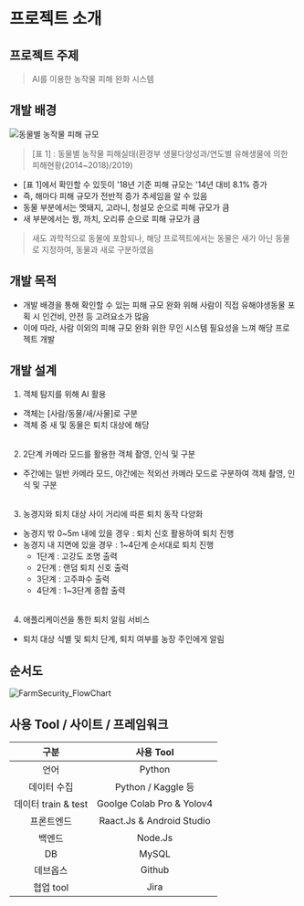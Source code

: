 # 프로젝트 소개

## 프로젝트 주제
> AI를 이용한 농작물 피해 완화 시스템

## 개발 배경
![동물별 농작물 피해 규모](https://user-images.githubusercontent.com/80700537/179216377-5c0d525e-64dd-4a1e-8bd0-22841a7d0f2d.JPG)
> [표 1] : 동물별 농작물 피해실태(환경부 생물다양성과/연도별 유해생물에 의한 피해현황(2014~2018)/2019)

- [표 1]에서 확인할 수 있듯이 '18년 기준 피해 규모는 '14년 대비 8.1% 증가
- 즉, 해마다 피해 규모가 전반적 증가 추세임을 알 수 있음
- 동물 부분에서는 멧돼지, 고라니, 청설모 순으로 피해 규모가 큼
- 새 부분에서는 꿩, 까치, 오리류 순으로 피해 규모가 큼
> 새도 과학적으로 동물에 포함되나, 해당 프로젝트에서는 동물은 새가 아닌 동물로 지정하여, 동물과 새로 구분하였음

## 개발 목적
- 개발 배경을 통해 확인할 수 있는 피해 규모 완화 위해 사람이 직접 유해야생동물 포획 시 인건비, 안전 등 고려요소가 많음
- 이에 따라, 사람 이외의 피해 규모 완화 위한 무인 시스템 필요성을 느껴 해당 프로젝트 개발

## 개발 설계
1. 객체 탐지를 위해 AI 활용
- 객체는 [사람/동물/새/사물]로 구분
- 객체 중 새 및 동물은 퇴치 대상에 해당 <br><br>
2. 2단계 카메라 모드를 활용한 객체 촬영, 인식 및 구분
- 주간에는 일반 카메라 모드, 야간에는 적외선 카메라 모드로 구분하여 객체 촬영, 인식 및 구분<br><br>
3. 농경지와 퇴치 대상 사이 거리에 따른 퇴치 동작 다양화
- 농경지 밖 0~5m 내에 있을 경우 : 퇴치 신호 활용하여 퇴치 진행
- 농경지 내 지면에 있을 경우 : 1~4단계 순서대로 퇴치 진행 
  - 1단계 : 고강도 조명 출력
  - 2단계 : 랜덤 퇴치 신호 출력
  - 3단계 : 고주파수 출력
  - 4단계 : 1~3단계 종합 출력
<br><br> 
4. 애플리케이션을 통한 퇴치 알림 서비스
- 퇴치 대상 식별 및 퇴치 단계, 퇴치 여부를 농장 주인에게 알림 

## 순서도
![FarmSecurity_FlowChart](https://user-images.githubusercontent.com/80700537/179218577-c5aa5d2d-a47b-4818-831c-6e1da456e6f2.JPG)

## 사용 Tool / 사이트 / 프레임워크
|   구분   |                      사용 Tool                       |     
| :------: | :-----------------------------------------------:|
| 언어 |                Python                |
| 데이터 수집 |              Python / Kaggle 등                |
| 데이터 train & test |   Goolge Colab Pro & Yolov4  |
| 프론트엔드 |  Raact.Js & Android Studio |
| 백엔드 | Node.Js  |
| DB | MySQL  |
| 데브옵스 | Github  |
| 협업 tool| Jira  |
